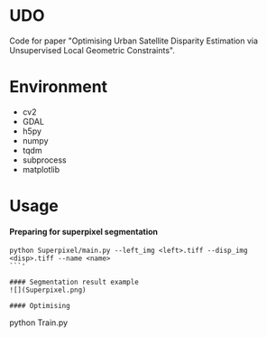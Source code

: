 # UDO

Code for paper "Optimising Urban Satellite Disparity Estimation via Unsupervised Local Geometric Constraints".

# Environment

* cv2
* GDAL
* h5py
* numpy
* tqdm
* subprocess
* matplotlib

# Usage

#### Preparing for superpixel segmentation

```
python Superpixel/main.py --left_img <left>.tiff --disp_img <disp>.tiff --name <name>
```'

#### Segmentation result example
![](Superpixel.png)

#### Optimising

```
python Train.py
```

